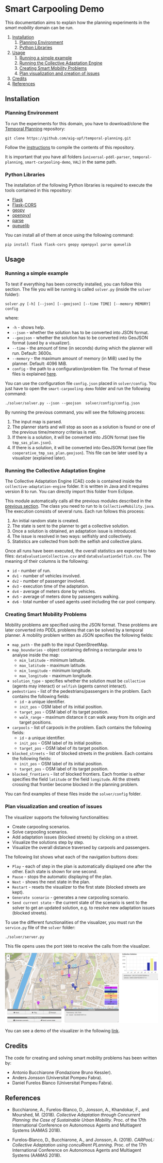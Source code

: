 # Smart Carpooling Demo

This documentation aims to explain how the planning experiments in the *smart mobility* domain can be run.

1. [Installation](#installation)
	1. [Planning Environment](#planning-environment)
	1. [Python Libraries](#python-libraries)
1. [Usage](#usage)
	1. [Running a simple example](#run-default-example)
	1. [Running the Collective Adaptation Engine](#run-cae)
	1. [Creating Smart Mobility Problems](#create-sm-problems)
	1. [Plan visualization and creation of issues](#visualization-and-issue-creation)
1. [Credits](#credits)
1. [References](#references)

## <a name="installation"></a>Installation

### <a name="planning-environment"></a>Planning Environment

To run the experiments for this domain, you have to download/clone the [Temporal Planning](https://github.com/aig-upf/temporal-planning) repository:

```
git clone https://github.com/aig-upf/temporal-planning.git
```

Follow the [instructions](https://github.com/aig-upf/temporal-planning/blob/master/README.md) to compile the contents of this repository.

It is important that you have all folders (`universal-pddl-parser`, `temporal-planning`, `smart-carpooling-demo`, `VAL`) in the same path.

### <a name="python-libs-installation"></a>Python Libraries

The installation of the following Python libraries is required to execute the tools contained in this repository:

* [Flask](http://flask.pocoo.org/docs/0.12/quickstart/)
* [Flask-CORS](https://flask-cors.readthedocs.io/en/latest/)
* [geopy](https://pypi.python.org/pypi/geopy)
* [openpyxl](http://openpyxl.readthedocs.io/en/default/)
* [parse](https://pypi.python.org/pypi/parse)
* [queuelib](https://pypi.python.org/pypi/queuelib)

You can install all of them at once using the following command:
```
pip install flask flask-cors geopy openpyxl parse queuelib
```

## <a name="usage"></a>Usage

### <a name="run-default-example"></a>Running a simple example

To test if everything has been correctly installed, you can follow this section. The file you will be running is called `solver.py` (inside the `solver` folder):

```
solver.py [-h] [--json] [--geojson] [--time TIME] [--memory MEMORY] config
```

where:

* `-h` - shows help.
* `--json` - whether the solution has to be converted into JSON format.
* `--geojson` - whether the solution has to be converted into GeoJSON format (used by a visualizer).
* `--time` - the amount of time (in seconds) during which the planner will run. Default: 3600s.
* `--memory` - the maximum amount of memory (in MiB) used by the planner. Default: 4096 MiB.
* `config` - the path to a configuration/problem file. The format of these files is explained [here](#create-sm-problems).

You can use the configuration file `config.json` placed in `solver/config`. You just have to open the `smart-carpooling-demo` folder and run the following command:

```
./solver/solver.py --json --geojson  solver/config/config.json
```

By running the previous command, you will see the following process:

1. The input map is parsed.
1. The planner starts and will stop as soon as a solution is found or one of the previous time/memory criterias is met.
1. If there is a solution, it will be converted into JSON format (see file `tmp_sas_plan.json`).
1. If there is a solution, it will be converted into GeoJSON format (see file `cooperative_tmp_sas_plan.geojson`). This file can be later used by a visualizer (explained later).

### <a name="run-cae"></a>Running the Collective Adaptation Engine

The Collective Adaptation Engine (CAE) code is contained inside the `collective-adaptation-engine` folder. It is written in Java and it requires version 8 to run. You can directly import this folder from Eclipse.

This module automatically calls all the previous modules described in the [previous section](#run-default-example). The class you need to run to is `CollectiveMobility.java`.
The execution consists of several runs. Each run follows this process:

1. An initial random state is created.
1. The state is sent to the planner to get a collective solution.
1. Once a solution is obtained, an adaptation issue is introduced.
1. The issue is resolved in two ways: selfishly and collectively.
1. Statistics are collected from both the selfish and collective plans.

Once all runs have been executed, the overall statistics are exported to two files: `dataEvaluationCollective.csv`
and `dataEvaluationSelfish.csv`. The meaning of their columns is the following:

* `id` - number of run.
* `dv1` - number of vehicles involved.
* `dv2` - number of passenger involved.
* `dv3` - execution time of the adaptation.
* `dv4` - average of meters done by vehicles.
* `dv5` - average of meters done by passengers walking.
* `dv6` - total number of used agents used including the car pool company.

### <a name="create-sm-problems"></a>Creating Smart Mobility Problems

Mobility problems are specified using the JSON format. These problems are later converted into PDDL problems that can be solved by a temporal planner. A mobility problem written as JSON specifies the following fields:

* `map_path` - the path to the input OpenStreetMap.
* `map_boundaries` - object containing defining a rectangular area to analyse inside the map:
	* `min_latitude` - minimum latitude.
	* `max_latitude` - maximum latitude.
	* `min_longitude` - minimum longitude.
	* `max_longitude` - maximum longitude.
* `solution_type` - specifies whether the solution must be `collective` (agents may interact) or `selfish` (agents cannot interact).
* `pedestrians` - list of the pedestrians/passengers in the problem. Each contains the following fields:
	* `id` - a unique identifier.
	* `init_pos` - OSM label of its initial position.
	* `target_pos` - OSM label of its target position.
	* `walk_range` - maximum distance it can walk away from its origin and target positions.
* `carpools` - list of carpools in the problem. Each contains the following fields:
	* `id` - a unique identifier.
	* `init_pos` - OSM label of its initial position.
	* `target_pos` - OSM label of its target position.
* `blocked_streets` - list of blocked streets in the problem. Each contains the following fields:
	* `init_pos` - OSM label of its initial position.
	* `target_pos` - OSM label of its target position.
* `blocked_frontiers` - list of blocked frontiers. Each frontier is either specifies the field `latitude` or the field `longitude`.
All the streets crossing that frontier become blocked in the planning problem.

You can find examples of these files inside the `solver/config` folder.

### <a name="visualization-and-issue-creation"></a>Plan visualization and creation of issues

The visualizer supports the following functionalities:

* Create carpooling scenarios.
* Solve carpooling scenarios.
* Add adaptation issues (blocked streets) by clicking on a street.
* Visualize the solutions step by step.
* Visualize the overall distance traversed by carpools and passengers.

The following list shows what each of the navigation buttons does:

* `Play` - each of step in the plan is automatically displayed one after the other. Each state is shown for one second.
* `Pause` - stops the automatic displaying of the plan.
* `Next` - shows the next state in the plan.
* `Restart` - resets the visualizer to the first state (blocked streets are kept).
* `Generate scenario` - generates a new carpooling scenario.
* `Send current state` - the current state of the scenario is sent to the solver to get an updated solution, e.g. to resolve new adaptation issues (blocked streets).

To use the different functionalities of the visualizer, you must run the `service.py` file of the `solver` folder:
```
./solver/server.py
```

This file opens uses the port `5000` to receive the calls from the visualizer.

![Image of the visualizer](doc/img/visualiser_full.png)

You can see a demo of the visualizer in the following [link](https://youtu.be/omWu3FpZNsI).

## <a name="credits"></a>Credits

The code for creating and solving smart mobility problems has been written by:

* Antonio Bucchiarone (Fondazione Bruno Kessler).
* Anders Jonsson (Universitat Pompeu Fabra).
* Daniel Furelos Blanco (Universitat Pompeu Fabra).

## <a name="references"></a>References

* <a name="ref-aamas2018-extended-abstract">Bucchiarone, A., Furelos-Blanco, D., Jonsson, A., Khandokar, F., and Mourshed, M. (2018).</a> _Collective Adaptation through Concurrent Planning: the Case of Sustainable Urban Mobility_. Proc. of the 17th International Conference on Autonomous Agents and Multiagent Systems
(AAMAS 2018).

* <a name="ref-aamas2018-demo-paper">Furelos-Blanco, D., Bucchiarone, A., and Jonsson, A. (2018).</a> _CARPooL: Collective Adaptation using concuRrent PLanning_. Proc. of the 17th International Conference on Autonomous Agents and Multiagent Systems
(AAMAS 2018).

